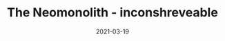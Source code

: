 ---
title: "The Neomonolith - inconshreveable"
date: 2021-03-19
externalLink: https://inconshreveable.com/10-07-2015/the-neomonolith/
---